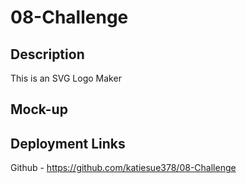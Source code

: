 # 08-Challenge

## Description
This is an SVG Logo Maker

## Mock-up


## Deployment Links
Github - https://github.com/katiesue378/08-Challenge